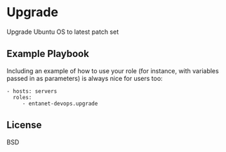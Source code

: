 Upgrade
=========

Upgrade Ubuntu OS to latest patch set

Example Playbook
----------------

Including an example of how to use your role (for instance, with variables passed in as parameters) is always nice for users too:

    - hosts: servers
      roles:
         - entanet-devops.upgrade

License
-------

BSD
